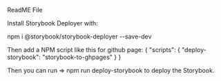 ReadME File

Install Storybook Deployer with:

npm i @storybook/storybook-deployer --save-dev

Then add a NPM script like this for github page:
{
  "scripts": {
    "deploy-storybook": "storybook-to-ghpages"
  }
}

Then you can run => npm run deploy-storybook to deploy the Storybook.